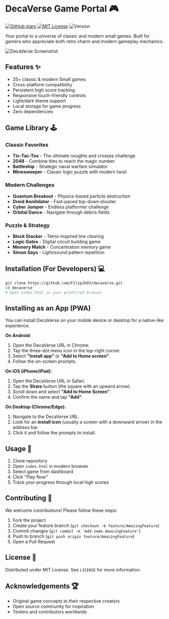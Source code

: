 # DecaVerse Game Portal 🎮

[![GitHub stars](https://img.shields.io/github/stars/yourusername/decaverse.svg?style=social)](https://github.com/yourusername/decaverse)
[![MIT License](https://img.shields.io/badge/license-MIT-blue.svg)](https://opensource.org/licenses/MIT)
![Version](https://img.shields.io/badge/version-1.0.0-green.svg)

Your portal to a universe of classic and modern small games. Built for gamers who appreciate both retro charm and modern gameplay mechanics.

![DecaVerse Screenshot](https://d41chssnpqdne.cloudfront.net/user_upload_by_module/chat_bot/files/48776705/LpEmJFVjN2HJc0HT.png?Expires=1753251597&Signature=p9cKis8wpquyZc0i8ru7tARnApJKfOwgMlJfZDdCu8rbcoIcrh50nglXIplOkYWbjgy73Jh6knlfRajN~CT6Rw2zEJpPPTKMK~CbwfpWjW9TiqO47It3YYhYl2HOBSQEWbODAeMkXzbKBfDsXn33s42mot2ROifAkHRGF2VGxSVvF8OfWYMqzk3IJYerJJZLDzV9JZStQS2RAvJbhlrSSbuCl6JzoTD55NFZXLdo6qAEmW0p-z1d6kGam4a~r-paiZ17098nTp4Ujei4aawG4C58zXB0wuzARHX9IE3bVa8nutHZf5n1YCbd5T9QCUXueGqRjaHY3TqDE2fJu6vutg__&Key-Pair-Id=K3USGZIKWMDCSX)

## Features ✨
- 25+ classic & modern Small games
- Cross-platform compatibility
- Persistent high score tracking
- Responsive touch-friendly controls
- Light/dark theme support
- Local storage for game progress
- Zero dependencies

## Game Library 🕹️
### Classic Favorites
- **Tic-Tac-Toe** - The ultimate noughts and crosses challenge
- **2048** - Combine tiles to reach the magic number
- **Battleship** - Strategic naval warfare simulator
- **Minesweeper** - Classic logic puzzle with modern twist

### Modern Challenges
- **Quantum Breakout** - Physics-based particle destruction
- **Droid Annihilator** - Fast-paced top-down shooter
- **Cyber Jumper** - Endless platformer challenge
- **Orbital Dance** - Navigate through debris fields

### Puzzle & Strategy
- **Block Stacker** - Tetris-inspired line clearing
- **Logic Gates** - Digital circuit building game
- **Memory Match** - Concentration memory game
- **Simon Says** - Light/sound pattern repetition

## Installation (For Developers) 💻
```bash
git clone https://github.com/Filip2k03/decaverse.git
cd decaverse
# Open index.html in your preferred browser
```

## Installing as an App (PWA)

You can install DecaVerse on your mobile device or desktop for a native-like experience.

**On Android:**
1.  Open the DecaVerse URL in Chrome.
2.  Tap the three-dot menu icon in the top-right corner.
3.  Select **"Install app"** or **"Add to Home screen"**.
4.  Follow the on-screen prompts.

**On iOS (iPhone/iPad):**
1.  Open the DecaVerse URL in Safari.
2.  Tap the **Share** button (the square with an upward arrow).
3.  Scroll down and select **"Add to Home Screen"**.
4.  Confirm the name and tap **"Add"**.

**On Desktop (Chrome/Edge):**
1.  Navigate to the DecaVerse URL.
2.  Look for an **install icon** (usually a screen with a downward arrow) in the address bar.
3.  Click it and follow the prompts to install.

## Usage 🚀
1. Clone repository
2. Open `index.html` in modern browser
3. Select game from dashboard
4. Click "Play Now" 
5. Track your progress through local high scores

## Contributing 🤝
We welcome contributions! Please follow these steps:
1. Fork the project
2. Create your feature branch (`git checkout -b feature/AmazingFeature`)
3. Commit changes (`git commit -m 'Add some AmazingFeature'`)
4. Push to branch (`git push origin feature/AmazingFeature`)
5. Open a Pull Request

## License 📄
Distributed under MIT License. See `LICENSE` for more information.

## Acknowledgements 🏆
- Original game concepts to their respective creators
- Open source community for inspiration
- Testers and contributors worldwide
